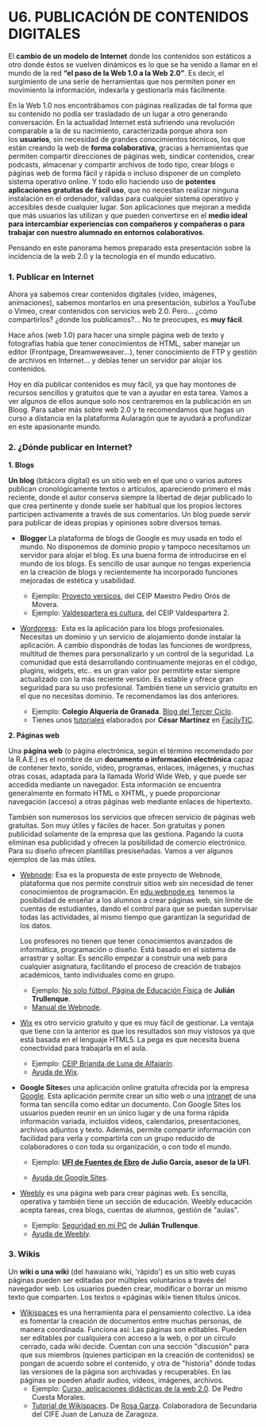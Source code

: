 # U6. PUBLICACIÓN DE CONTENIDOS DIGITALES

El **cambio de un modelo de Internet** donde los contenidos son estáticos a otro donde éstos se vuelven dinámicos es lo que se ha venido a llamar en el mundo de la red **“el paso de la Web 1.0 a la Web 2.0”**. Es decir, el surgimiento de una serie de herramientas que nos permiten poner en movimiento la información, indexarla y gestionarla más fácilmente.

En la Web 1.0 nos encontrábamos con páginas realizadas de tal forma que su contenido no podía ser trasladado de un lugar a otro generando conversación. En la actualidad Internet está sufriendo una revolución comparable a la de su nacimiento, caracterizada porque ahora son los **usuarios**, sin necesidad de grandes conocimientos técnicos, los que están creando la web de **forma colaborativa**, gracias a herramientas que permiten compartir direcciones de páginas web, sindicar contenidos, crear podcasts, almacenar y compartir archivos de todo tipo, crear blogs o páginas web de forma fácil y rápida o incluso disponer de un completo sistema operativo online. Y todo ello haciendo uso de **potentes aplicaciones gratuitas de fácil uso**, que no necesitan realizar ninguna instalación en el ordenador, validas para cualquier sistema operativo y accesibles desde cualquier lugar. Son aplicaciones que mejoran a medida que más usuarios las utilizan y que pueden convertirse en el **medio ideal para intercambiar experiencias con compañeros y compañeras o para trabajar con nuestro alumnado en entornos colaborativos**.

Pensando en este panorama hemos preparado esta presentación sobre la incidencia de la web 2.0 y la tecnología en el mundo educativo.

### 1\. Publicar en Internet

Ahora ya sabemos crear contenidos digitales (vídeo, imágenes, animaciones), sabemos montarlos en una presentación, subirlos a YouTube o Vimeo, crear contenidos con servicios web 2.0. Pero... ¿cómo compartirlos? ¿donde los publicamos?... No te preocupes, es **muy fácil**.

Hace años (web 1.0) para hacer una simple página web de texto y fotografías había que tener conocimientos de HTML, saber manejar un editor (Frontpage, Dreamweweaver...), tener conocimiento de FTP y gestión de archivos en Internet... y debías tener un servidor par alojar los contenidos.

Hoy en día publicar contenidos es muy fácil, ya que hay montones de recursos sencillos y gratuitos que te van a ayudar en esta tarea. Vamos a ver algunos de ellos aunque solo nos centraremos en la publicación en un Bloog. Para saber más sobre web 2.0 y te recomendamos que hagas un curso a distancia en la plataforma Aularagón que te ayudará a profundizar en este apasionante mundo.

### 2\. ¿Dónde publicar en Internet?

**1\. Blogs**

**Un blog** (bitácora digital) es un sitio web en el que uno o varios autores publican cronológicamente textos o artículos, apareciendo primero el más reciente, donde el autor conserva siempre la libertad de dejar publicado lo que crea pertinente y donde suele ser habitual que los propios lectores participen activamente a través de sus comentarios. Un blog puede servir para publicar de ideas propias y opiniones sobre diversos temas.

*   **Blogger** La plataforma de blogs de Google es muy usada en todo el mundo. No disponemos de dominio propio y tampoco necesitamos un servidor para alojar el blog. Es una buena forma de introducirse en el mundo de los blogs. Es sencillo de usar aunque no tengas experiencia en la creación de blogs y recientemente ha incorporado funciones mejoradas de estética y usabilidad.
    *   Ejemplo: [Proyecto versicos](http://nochedeluz.blogspot.com.es/), del CEIP Maestro Pedro Orós de Movera.
    *   Ejemplo: [Valdespartera es cultura](http://valdesparteraescultura.blogspot.com.es/), del CEIP Valdespartera 2.

*   [Wordpress](http://es.wordpress.com/):  Esta es la aplicación para los blogs profesionales. Necesitas un dominio y un servicio de alojamiento donde instalar la aplicación. A cambio dispondrás de todas las funciones de wordpress, multitud de themes para personalizarlo y un control de la seguridad. La comunidad que está desarrollando continuamente mejoras en el código, plugins, widgets, etc.. es un gran valor por permitirte estar siempre actualizado con la más reciente versión. Es estable y ofrece gran seguridad para su uso profesional. También tiene un servicio gratuito en el que no necesitas dominio. Te recomendamos las dos anteriores. 
    *   Ejemplo: **Colegio Alquería de Granada**. [Blog del Tercer Ciclo](http://alqueriatercerciclo.wordpress.com/).
    *   Tienes unos [tutoriales](http://facilytic.catedu.es/2013/04/11/manual-sencillo-de-wordpress-parte-1-2/) elaborados por **César Martínez** en [FacilyTIC](http://facilytic.catedu.es/).

**2\. Páginas web**

Una **página web** (o página electrónica, según el término recomendado por la R.A.E.) es el nombre de un **documento o información electrónica** capaz de contener texto, sonido, vídeo, programas, enlaces, imágenes, y muchas otras cosas, adaptada para la llamada World Wide Web, y que puede ser accedida mediante un navegador. Esta información se encuentra generalmente en formato HTML o XHTML, y puede proporcionar navegación (acceso) a otras páginas web mediante enlaces de hipertexto.

También son numerosos los servicios que ofrecen servicio de páginas web gratuitas. Son muy útiles y fáciles de hacer. Son gratuitas y ponen publicidad solamente de la empresa que las gestiona. Pagando la cuota eliminan esa publicidad y ofrecen la posibilidad de comercio electrónico. Para su diseño ofrecen plantillas presiseñadas. Vamos a ver algunos ejemplos de las más útiles.

*   [Webnode](http://www.webnode.es/): Esa es la propuesta de este proyecto de Webnode, plataforma que nos permite construir sitios web sin necesidad de tener conocimientos de programación. En [edu.webnode.es](http://edu.webnode.es/)  tenemos la posibilidad de enseñar a los alumnos a crear páginas web, sin límite de cuentas de estudiantes, dando el control para que se puedan supervisar todas las actividades, al mismo tiempo que garantizan la seguridad de los datos.
    
    Los profesores no tienen que tener conocimientos avanzados de informática, programación o diseño. Está basado en el sistema de arrastrar y soltar. Es sencillo empezar a construir una web para cualquier asignatura, facilitando el proceso de creación de trabajos académicos, tanto individuales como en grupo.
    
    *   Ejemplo: [No solo fútbol. Página de Educación Física](http://edufis.webnode.es/) de **Julián Trullenque**.
    *   [Manual de Webnode](http://edu.webnode.es/manual-de-webnode-edu.pdf).

*   [Wix](http://es.wix.com/) es otro servicio gratuito y que es muy fácil de gestionar. La ventaja que tiene con la anterior es que los resultados son muy vistosos ya que está basada en el lenguaje HTML5. La pega es que necesita buena conectividad para trabajarla en el aula.
    *   Ejemplo: [CEIP Brianda de Luna de Alfajarín](http://briandadelu.wix.com/briandadeluna).
    *   [Ayuda de Wix](http://es.wix.com/support/main/html5).

*   **Google Sites**es una aplicación online gratuita ofrecida por la empresa [Google](http://es.wikipedia.org/wiki/Google "Google"). Esta aplicación permite crear un sitio web o una [intranet](http://es.wikipedia.org/wiki/Intranet "Intranet") de una forma tan sencilla como editar un documento. Con Google Sites los usuarios pueden reunir en un único lugar y de una forma rápida información variada, incluidos vídeos, calendarios, presentaciones, archivos adjuntos y texto. Además, permite compartir información con facilidad para verla y compartirla con un grupo reducido de colaboradores o con toda su organización, o con todo el mundo.  
    *   Ejemplo: **[UFI de Fuentes de Ebro](https://sites.google.com/site/ufifuentes/) de Julio García, asesor de la UFI.**  
        
    *   [Ayuda de Google Sites](https://support.google.com/sites/?hl=es#topic=1689606).

*   [Weebly](http://www.weebly.com/) es una página web para crear páginas web. Es sencilla, operativa y también tiene un sección de educación. Weebly educación acepta tareas, crea blogs, cuentas de alumnos, gestión de "aulas".
    *   Ejemplo: [Seguridad en mi PC](http://seguridadpc.weebly.com/) de **Julián Trullenque**.
    *   [Ayuda de Weebly](http://www.slideshare.net/ncelpa/tutorial-weebly-24112303).

### 3\. Wikis

Un **wiki o una wiki** (del hawaiano wiki, 'rápido') es un sitio web cuyas páginas pueden ser editadas por múltiples voluntarios a través del navegador web. Los usuarios pueden crear, modificar o borrar un mismo texto que comparten. Los textos o «páginas wiki» tienen títulos únicos.

*   [Wikispaces](http://www.wikispaces.com/content/teacher) es una herramienta para el pensamiento colectivo. La idea es fomentar la creación de documentos entre muchas personas, de manera coordinada. Funciona así: Las páginas son editables. Pueden ser editables por cualquiera con acceso a la web, o por un círculo cerrado, cada wiki decide. Cuentan con una sección "discusión" para que sus miembros (quienes participan en la creación de contenidos) se pongan de acuerdo sobre el contenido, y otra de "historia" dónde todas las versiones de la página son archivadas y recuperables. En las páginas se pueden añadir audios, vídeos, imágenes, archivos.
    *   Ejemplo: [Curso, aplicaciones didácticas de la web 2.0](http://uvigo20.wikispaces.com/home). De Pedro Cuesta Morales.
    *   [Tutorial de Wikispaces](http://issuu.com/rosagarzat/docs/manual_wikis/23?e=0). De [Rosa Garza](http://catedu.es/arablogs/blog.php?id_blog=1860). Colaboradora de Secundaria del CIFE Juan de Lanuza de Zaragoza.


